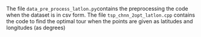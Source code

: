 The file ```data_pre_process_latlon.py```contains the preprocessing the code when the dataset is in csv form.
The file ```tsp_chnn_2opt_latlon.cpp```  contains the code to find the optimal tour when the points are given as latitudes and longitudes (as degrees)
